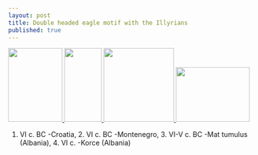 ```yaml
---
layout: post
title: Double headed eagle motif with the Illyrians
published: true
---
```







<a href="https://iem5.files.wordpress.com/2017/05/vi-c-bc-croatia1.png"><img class="alignnone size-thumbnail wp-image-286" src="https://iem5.files.wordpress.com/2017/05/vi-c-bc-croatia1.png?w=110" alt="" width="110" height="150" />
</a><a href="https://iem5.files.wordpress.com/2017/05/vi-c-bc-montenegro.png"><img class="alignnone size-thumbnail wp-image-287" src="https://iem5.files.wordpress.com/2017/05/vi-c-bc-montenegro.png?w=76" alt="" width="76" height="150" />
</a><a href="https://iem5.files.wordpress.com/2017/05/vi-v-c-bc-mat-tumulus-e1495237180712.png"><img class="alignnone size-thumbnail wp-image-288" src="https://iem5.files.wordpress.com/2017/05/vi-v-c-bc-mat-tumulus-e1495237180712.png?w=143" alt="" width="143" height="150" />
</a><a href="https://iem5.files.wordpress.com/2017/05/vi-c-korce1-e1495237363691.jpg"><img class="alignnone size-thumbnail wp-image-289" src="https://iem5.files.wordpress.com/2017/05/vi-c-korce1-e1495237363691.jpg?w=150" alt="" width="150" height="111" /></a>

1. VI c. BC -Croatia, 2. VI c. BC -Montenegro, 3. VI-V c. BC -Mat tumulus (Albania), 4. VI c. -Korce (Albania)
